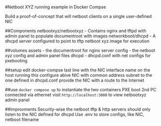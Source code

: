 #Netboot XYZ running example in Docker Compse

Build a proof-of-concept that will netboot clients on a single user-defined NIC

##Components
netbootxyz/netbootxyz - Contains nginx and tftpd with admin panel to populate documentroot with images
networkboot/dhcpd - A dhcpd server configured to point to tftp netboot xyz image for execution

##volumes
assets - the documentroot for nginx server
config - the netboot xyz config and admin panel files 
dhcpd - dhcpd.conf with net configs for pxebooting

##setup
edit docker-compse last line with the NIC interface name on the host running this
configure abive NIC with common address subnet to the one defined in dhcpd.conf
provide the NIC with a route to the Internet

##use
`docker compose up` to instantiate the two containers
PXE boot 2nd PC connected via ethernet
visit `http://localhost:3000` to view netbootxyz admin panel

##improvments
Security-wise the netboot tftp & http servers should only listen to the NIC defined for dhcpd
Use .env to store configs, like NIC, netboot filename
